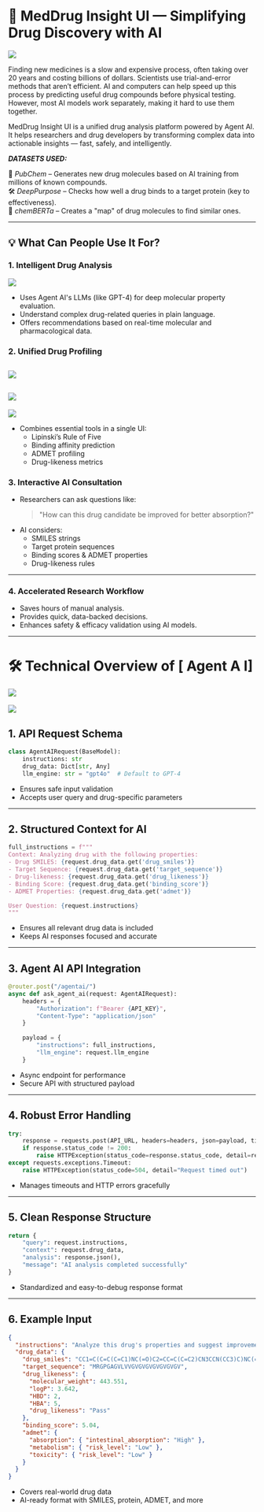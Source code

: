 # 🧠 MedDrug Insight UI — Simplifying Drug Discovery with AI

![](https://i.imgur.com/aACqD8s.png)


Finding new medicines is a slow and expensive process, often taking over 20 years and costing billions of dollars. Scientists use trial-and-error methods that aren’t efficient. AI and computers can help speed up this process by predicting useful drug compounds before physical testing. However, most AI models work separately, making it hard to use them together.  

MedDrug Insight UI is a unified drug analysis platform powered by Agent AI. It helps researchers and drug developers by transforming complex data into actionable insights — fast, safely, and intelligently.

***DATASETS USED:***

🧬 *PubChem* – Generates new drug molecules based on AI training from millions of known compounds.  
🛠 *DeepPurpose* – Checks how well a drug binds to a target protein (key to effectiveness).  
🧠 *chemBERTa* – Creates a "map" of drug molecules to find similar ones.


---

## 💡 What Can People Use It For?

### 1. **Intelligent Drug Analysis**
![](https://i.imgur.com/JqZB6ah.png)
- Uses Agent AI's LLMs (like GPT-4) for deep molecular property evaluation.
- Understand complex drug-related queries in plain language.
- Offers recommendations based on real-time molecular and pharmacological data.

### 2. **Unified Drug Profiling**

![](https://i.imgur.com/UFNA4wk.png)
---
![](https://i.imgur.com/tVWpYUv.png)
---
![](https://i.imgur.com/Os5GF3Z.png)
- Combines essential tools in a single UI:
  - Lipinski’s Rule of Five
  - Binding affinity prediction
  - ADMET profiling
  - Drug-likeness metrics

### 3. **Interactive AI Consultation**
- Researchers can ask questions like:
  > "How can this drug candidate be improved for better absorption?"
- AI considers:
  - SMILES strings  
  - Target protein sequences  
  - Binding scores & ADMET properties  
  - Drug-likeness rules


---
### 4. **Accelerated Research Workflow**
- Saves hours of manual analysis.
- Provides quick, data-backed decisions.
- Enhances safety & efficacy validation using AI models.

---

# 🛠️ Technical Overview of [ Agent A I]

![](https://i.imgur.com/JqZB6ah.png)
<br/>
<br/>
![](https://i.imgur.com/sjEVdA4.png)

## 1. API Request Schema

```python
class AgentAIRequest(BaseModel):
    instructions: str
    drug_data: Dict[str, Any]
    llm_engine: str = "gpt4o"  # Default to GPT-4
```

- Ensures safe input validation
- Accepts user query and drug-specific parameters

---

## 2. Structured Context for AI

```python
full_instructions = f"""
Context: Analyzing drug with the following properties:
- Drug SMILES: {request.drug_data.get('drug_smiles')}
- Target Sequence: {request.drug_data.get('target_sequence')}
- Drug-likeness: {request.drug_data.get('drug_likeness')}
- Binding Score: {request.drug_data.get('binding_score')}
- ADMET Properties: {request.drug_data.get('admet')}

User Question: {request.instructions}
"""
```

- Ensures all relevant drug data is included
- Keeps AI responses focused and accurate

---

## 3. Agent AI API Integration

```python
@router.post("/agentai/")
async def ask_agent_ai(request: AgentAIRequest):
    headers = {
        "Authorization": f"Bearer {API_KEY}",
        "Content-Type": "application/json"
    }
    
    payload = {
        "instructions": full_instructions,
        "llm_engine": request.llm_engine
    }
```

- Async endpoint for performance
- Secure API with structured payload

---

## 4. Robust Error Handling

```python
try:
    response = requests.post(API_URL, headers=headers, json=payload, timeout=30)
    if response.status_code != 200:
        raise HTTPException(status_code=response.status_code, detail=response.text)
except requests.exceptions.Timeout:
    raise HTTPException(status_code=504, detail="Request timed out")
```

- Manages timeouts and HTTP errors gracefully

---

## 5. Clean Response Structure

```python
return {
    "query": request.instructions,
    "context": request.drug_data,
    "analysis": response.json(),
    "message": "AI analysis completed successfully"
}
```

- Standardized and easy-to-debug response format

---

## 6. Example Input

```json
{
  "instructions": "Analyze this drug's properties and suggest improvements",
  "drug_data": {
    "drug_smiles": "CC1=C(C=C(C=C1)NC(=O)C2=CC=C(C=C2)CN3CCN(CC3)C)NC(=O)C4=CN=CC=C4",
    "target_sequence": "MRGPGAGVLVVGVGVGVGVGVGVGV",
    "drug_likeness": {
      "molecular_weight": 443.551,
      "logP": 3.642,
      "HBD": 2,
      "HBA": 5,
      "drug_likeness": "Pass"
    },
    "binding_score": 5.04,
    "admet": {
      "absorption": { "intestinal_absorption": "High" },
      "metabolism": { "risk_level": "Low" },
      "toxicity": { "risk_level": "Low" }
    }
  }
}
```

- Covers real-world drug data
- AI-ready format with SMILES, protein, ADMET, and more
